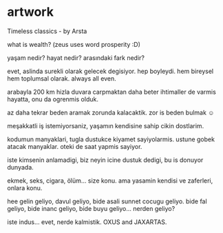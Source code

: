 # artwork
Timeless classics - by Arsta

what is wealth? (zeus uses word prosperity :D)


yaşam nedir? hayat nedir? arasındaki fark nedir?

evet, aslinda surekli olarak gelecek degisiyor. hep boyleydi. hem bireysel hem toplumsal olarak. always all even.


arabayla 200 km hizla duvara carpmaktan daha beter ihtimaller de varmis hayatta, onu da ogrenmis olduk. 

az daha tekrar beden aramak zorunda kalacaktik. zor is beden bulmak ☺

meşakkatli iş istemiyorsaniz, yaşamın kendisine sahip cikin dostlarim.

kodumun manyaklari, tugla dustukce kiyamet sayiyolarmis. ustune gobek atacak manyaklar. oteki de saat yapmis sayiyor.

iste kimsenin anlamadigi, biz neyin icine dustuk dedigi, bu is donuyor dunyada.

ekmek, seks, cigara, ölüm... size konu. ama yasamin kendisi ve zaferleri, onlara konu.

hee gelin geliyo, davul geliyo, bide asali sunnet cocugu geliyo. bide fal geliyo, bide inanc geliyo, bide buyu geliyo... nerden geliyo?

iste indus... evet, nerde kalmistik. OXUS and JAXARTAS.
